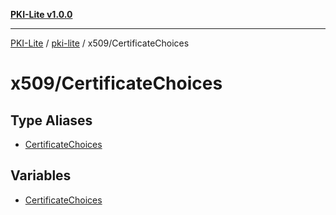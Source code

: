 [**PKI-Lite v1.0.0**](../../../README.md)

---

[PKI-Lite](../../../README.md) / [pki-lite](../../README.md) / x509/CertificateChoices

# x509/CertificateChoices

## Type Aliases

- [CertificateChoices](type-aliases/CertificateChoices.md)

## Variables

- [CertificateChoices](variables/CertificateChoices.md)
